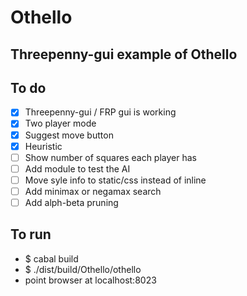 Othello
=======

Threepenny-gui example of Othello
-------------------------------------

To do
-----

- [X] Threepenny-gui / FRP gui is working
- [X] Two player mode
- [X] Suggest move button
- [X] Heuristic
- [ ] Show number of squares each player has
- [ ] Add module to test the AI
- [ ] Move syle info to static/css instead of inline
- [ ] Add minimax or negamax search
- [ ] Add alph-beta pruning

To run
------

  - $ cabal build
  - $ ./dist/build/Othello/othello
  - point browser at localhost:8023
